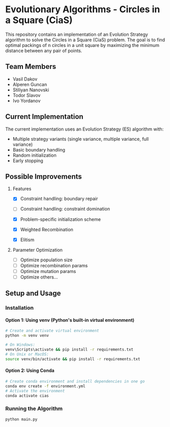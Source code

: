 # Evolutionary Algorithms - Circles in a Square (CiaS)

This repository contains an implementation of an Evolution Strategy algorithm to solve the Circles in a Square (CiaS) problem. The goal is to find optimal packings of n circles in a unit square by maximizing the minimum distance between any pair of points.

## Team Members

- Vasil Dakov
- Alperen Guncan
- Stiliyan Nanovski
- Todor Slavov
- Ivo Yordanov

## Current Implementation

The current implementation uses an Evolution Strategy (ES) algorithm with:

- Multiple strategy variants (single variance, multiple variance, full variance)
- Basic boundary handling
- Random initialization
- Early stopping

## Possible Improvements

1. Features

   - [x] Constraint handling: boundary repair
   - [ ] Constraint handling: constraint domination

   - [x] Problem-specific initialization scheme

   - [x] Weighted Recombination
   - [x] Elitism

2. Parameter Optimization

   - [ ] Optimize population size
   - [ ] Optimize recombination params
   - [ ] Optimize mutation params
   - [ ] Optimize others...

## Setup and Usage

### Installation

#### Option 1: Using venv (Python's built-in virtual environment)

```bash
# Create and activate virtual environment
python -m venv venv

# On Windows:
venv\Scripts\activate && pip install -r requirements.txt
# On Unix or MacOS:
source venv/bin/activate && pip install -r requirements.txt
```

#### Option 2: Using Conda

```bash
# Create conda environment and install dependencies in one go
conda env create -f environment.yml
# Activate the environment
conda activate cias
```

### Running the Algorithm

```bash
python main.py
```
